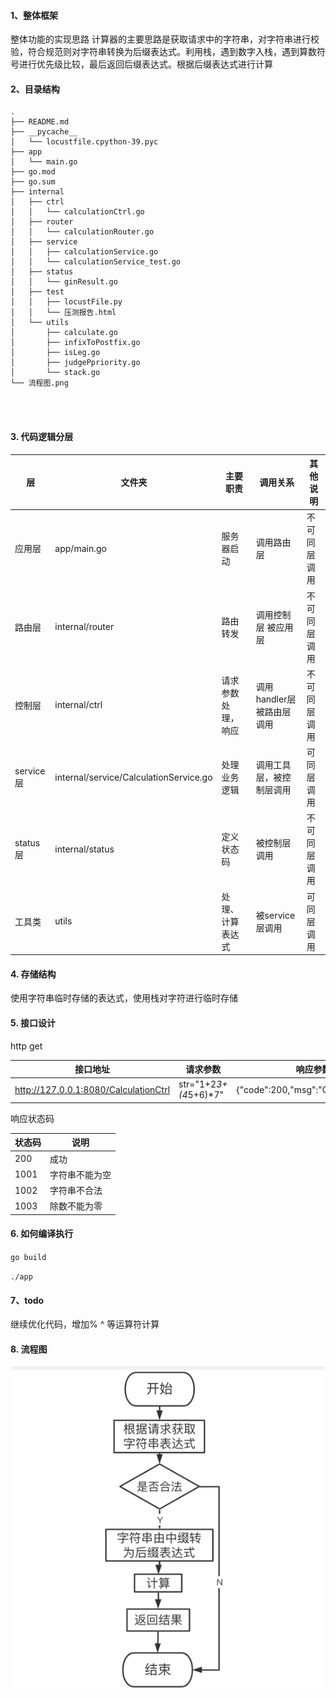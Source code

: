 
#### 1、整体框架
整体功能的实现思路
计算器的主要思路是获取请求中的字符串，对字符串进行校验，符合规范则对字符串转换为后缀表达式。利用栈，遇到数字入栈，遇到算数符号进行优先级比较，最后返回后缀表达式。根据后缀表达式进行计算

#### 2、目录结构
```
.
├── README.md
├── __pycache__
│   └── locustfile.cpython-39.pyc
├── app
│   └── main.go
├── go.mod
├── go.sum
├── internal
│   ├── ctrl
│   │   └── calculationCtrl.go
│   ├── router
│   │   └── calculationRouter.go
│   ├── service
│   │   ├── calculationService.go
│   │   └── calculationService_test.go
│   ├── status
│   │   └── ginResult.go
│   ├── test
│   │   ├── locustFile.py
│   │   └── 压测报告.html
│   └── utils
│       ├── calculate.go
│       ├── infixToPostfix.go
│       ├── isLeg.go
│       ├── judgePpriority.go
│       └── stack.go
└── 流程图.png




```

#### 3. 代码逻辑分层


|层|文件夹|主要职责|调用关系|其他说明|
| ------------ | ------------ | ------------ | ------------ | ------------ |
|应用层 |app/main.go  |服务器启动 |调用路由层  |不可同层调用
|路由层 |internal/router  |路由转发 | 调用控制层 被应用层   |不可同层调用
|控制层 |internal/ctrl |请求参数处理，响应 | 调用handler层 被路由层调用    |不可同层调用
|service层 |internal/service/CalculationService.go  |处理业务逻辑 | 调用工具层，被控制层调用    |可同层调用
|status层 |internal/status  |定义状态码 | 被控制层调用    |不可同层调用
| 工具类 |utils  |处理、计算表达式 | 被service层调用   |可同层调用

#### 4. 存储结构

使用字符串临时存储的表达式，使用栈对字符进行临时存储

#### 5. 接口设计

http get

| 接口地址  |  请求参数 |  响应参数|
   | ------------ | ------------ | ------------ |
|  http://127.0.0.1:8080/CalculationCtrl |  str="1+2*3+(4*5+6)*7" |  {"code":200,"msg":"OK","data":189}|

响应状态码

|状态码|  说明 |
| ------------ | ------------ |
| 200  | 成功  |
| 1001  |  字符串不能为空 |
| 1002 |   字符串不合法|
| 1003  | 除数不能为零  |


#### 6. 如何编译执行

`
go build
`

`
./app
`

#### 7、todo

继续优化代码，增加% ^ 等运算符计算

#### 8. 流程图

![fdews](流程图.png "流程图")

